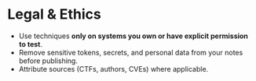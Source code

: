 # Legal & Ethics

- Use techniques **only on systems you own or have explicit permission to test**.
- Remove sensitive tokens, secrets, and personal data from your notes before publishing.
- Attribute sources (CTFs, authors, CVEs) where applicable.
